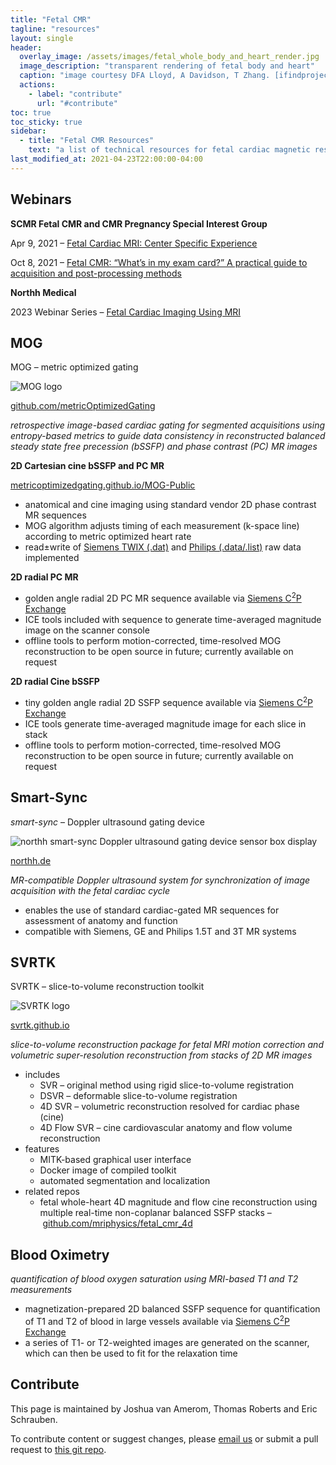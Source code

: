 ```yaml
---
title: "Fetal CMR"
tagline: "resources"
layout: single
header:
  overlay_image: /assets/images/fetal_whole_body_and_heart_render.jpg
  image_description: "transparent rendering of fetal body and heart"
  caption: "image courtesy DFA Lloyd, A Davidson, T Zhang. [ifindproject](http://www.ifindproject.com/)"
  actions:
    - label: "contribute"
      url: "#contribute"
toc: true
toc_sticky: true
sidebar:
  - title: "Fetal CMR Resources"
    text: "a list of technical resources for fetal cardiac magnetic resonance imaging put together by the [SCMR Fetal CMR and CMR in Pregnancy Special Interest Group](https://scmr.org/members/group.aspx?id=210568)"
last_modified_at: 2021-04-23T22:00:00-04:00
---
```


## Webinars

**SCMR Fetal CMR and CMR Pregnancy Special Interest Group**

Apr 9, 2021 – [Fetal Cardiac MRI: Center Specific Experience](https://www.youtube.com/watch?v=UhfaYKHAAk0)  

Oct 8, 2021 – [Fetal CMR: “What’s in my exam card?” A practical guide to acquisition and post-processing methods](youtube.com/watch?v=xkbEyGDhR08)  

**Northh Medical**

2023 Webinar Series – [Fetal Cardiac Imaging Using MRI](https://www.northh.de/webinar-registration)  



## MOG

MOG – metric optimized gating

<img src="https://avatars.githubusercontent.com/u/6586743" alt="MOG logo" title="MOG" class="align-right" style="height:auto;max-height:25vh;max-width:40vh;"  />

[github.com/metricOptimizedGating](https://github.com/metricOptimizedGating)

_retrospective image-based cardiac gating for segmented acquisitions using entropy-based metrics to guide data consistency in reconstructed balanced steady state free precession (bSSFP) and phase contrast (PC) MR images_

**2D Cartesian cine bSSFP and PC MR**

[metricoptimizedgating.github.io/MOG-Public](http://metricoptimizedgating.github.io/MOG-Public/)

* anatomical and cine imaging using standard vendor 2D phase contrast MR sequences
* MOG algorithm adjusts timing of each measurement (k-space line) according to metric optimized heart rate
* read±write of [Siemens TWIX (.dat)](https://github.com/MetricOptimizedGating/MOG-Public#-2) and [Philips (.data/.list)](https://github.com/jfpva/MOG-Philips) raw data implemented

**2D radial PC MR**

* golden angle radial 2D PC MR sequence available via [Siemens C<sup>2</sup>P Exchange](https://webclient.ca.api.teamplay.siemens.com/#/c2p)
* ICE tools included with sequence to generate time-averaged magnitude image on the scanner console
* offline tools to perform motion-corrected, time-resolved MOG reconstruction to be open source in future; currently available on request

**2D radial Cine bSSFP**

* tiny golden angle radial 2D SSFP sequence available via [Siemens C<sup>2</sup>P Exchange](https://webclient.ca.api.teamplay.siemens.com/#/c2p)
* ICE tools generate time-averaged magnitude image for each slice in stack
* offline tools to perform motion-corrected, time-resolved MOG reconstruction to be open source in future; currently available on request

## Smart-Sync

_smart-sync_ – Doppler ultrasound gating device

<img src="https://static.wixstatic.com/media/a1f87e_05a156cf02fe4491be0da164ffd8c613~mv2.png" alt="northh smart-sync Doppler ultrasound gating device sensor box display" title="northh smart-sync device" class="align-right" style="height:auto;max-height:25vh;max-width:40vh;"  />

[northh.de](https://www.northh.de/)

_MR-compatible Doppler ultrasound system for synchronization of image acquisition with the fetal cardiac cycle_

* enables the use of standard cardiac-gated MR sequences for assessment of anatomy and function
* compatible with Siemens, GE and Philips 1.5T and 3T MR systems

## SVRTK

SVRTK – slice-to-volume reconstruction toolkit

<img src="https://svrtk.github.io/SVRTKlogo.png" alt="SVRTK logo" title="SVRTK" class="align-right" style="height:auto;max-height:25vh;max-width:40vh;"  />

[svrtk.github.io](https://svrtk.github.io/)

_slice-to-volume reconstruction package for fetal MRI motion correction and volumetric super-resolution reconstruction from stacks of 2D MR images_

* includes
    * SVR – original method using rigid slice-to-volume registration
    * DSVR – deformable slice-to-volume registration
    * 4D SVR – volumetric reconstruction resolved for cardiac phase (cine)
    * 4D Flow SVR – cine cardiovascular anatomy and flow volume reconstruction
* features
    * MITK-based graphical user interface
    * Docker image of compiled toolkit
    * automated segmentation and localization
* related repos
    * fetal whole-heart 4D magnitude and flow cine reconstruction using multiple real-time non-coplanar balanced SSFP stacks – [github.com/mriphysics/fetal_cmr_4d](https://github.com/mriphysics/fetal_cmr_4d)


## Blood Oximetry

_quantification of blood oxygen saturation using MRI-based T1 and T2 measurements_

* magnetization-prepared 2D balanced SSFP sequence for quantification of T1 and T2 of blood in large vessels available via [Siemens C<sup>2</sup>P Exchange](https://webclient.ca.api.teamplay.siemens.com/#/c2p)
* a series of T1- or T2-weighted images are generated on the scanner, which can then be used to fit for the relaxation time


## Contribute

This page is maintained by Joshua van Amerom, Thomas Roberts and Eric Schrauben.

To contribute content or suggest changes, please <a href='mailto:joshua.vanamerom@sickkids.ca,t.roberts@kcl.ac.uk,e.m.schrauben@amsterdamumc.nl?subject=Fetal%20CMR%20Resources%20fetalcmr.github.io'>email us</a> or submit a pull request to [this git repo](https://github.com/fetalcmr/fetalcmr.github.io/blob/main/CONTRIBUTING.md).
